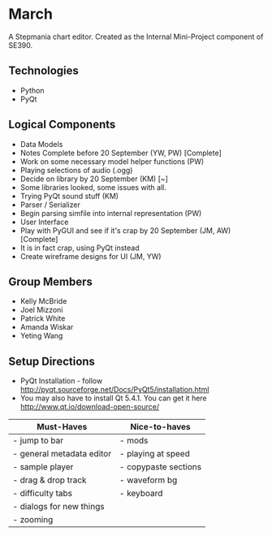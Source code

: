 March
=====

A Stepmania chart editor. Created as the Internal Mini-Project component of SE390.

Technologies
------------

- Python
- PyQt

Logical Components
------------------

- Data Models
 - Notes Complete before 20 September (YW, PW) [Complete]
 - Work on some necessary model helper functions (PW)
- Playing selections of audio (.ogg)
 - Decide on library by 20 September (KM) [~]
  - Some libraries looked, some issues with all.
 - Trying PyQt sound stuff (KM)
- Parser / Serializer
 - Begin parsing simfile into internal representation (PW)
- User Interface
 - Play with PyGUI and see if it's crap by 20 September (JM, AW) [Complete]
  - It is in fact crap, using PyQt instead
 - Create wireframe designs for UI (JM, YW)

Group Members
-------------

- Kelly McBride
- Joel Mizzoni
- Patrick White
- Amanda Wiskar
- Yeting Wang

Setup Directions
----------------

- PyQt Installation - follow http://pyqt.sourceforge.net/Docs/PyQt5/installation.html
 - You may also have to install Qt 5.4.1. You can get it here http://www.qt.io/download-open-source/


| Must-Haves               | Nice-to-haves       |
|--------------------------|---------------------|
| - jump to bar            | - mods              |
| - general metadata editor| - playing at speed  |
| - sample player          | - copypaste sections|
| - drag & drop track      | - waveform bg       |
| - difficulty tabs        | - keyboard          |
| - dialogs for new things |                     |
| - zooming                |                     |

                            
			    

